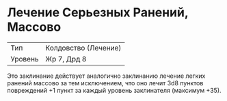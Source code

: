 # Лечение Серьезных Ранений, Массово

| | |
|---|---|
|Тип|Колдовство (Лечение)|
|Уровень| Жр 7, Дрд 8|

Это заклинание действует аналогично заклинанию лечение легких ранений массово за тем исключением, что оно лечит 3d8 пунктов повреждений +1 пункт за каждый уровень заклинателя (максимум +35).